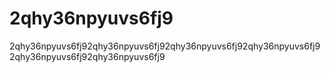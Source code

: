 # 2qhy36npyuvs6fj9
2qhy36npyuvs6fj92qhy36npyuvs6fj92qhy36npyuvs6fj92qhy36npyuvs6fj92qhy36npyuvs6fj92qhy36npyuvs6fj9
